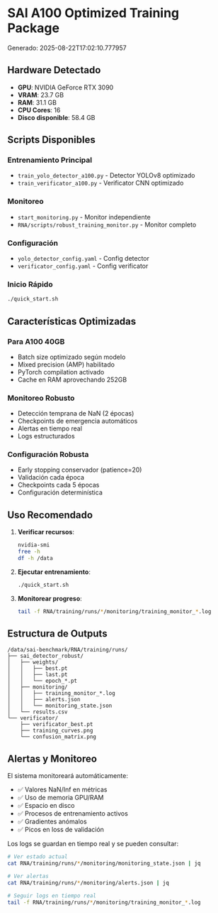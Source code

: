 # SAI A100 Optimized Training Package

Generado: 2025-08-22T17:02:10.777957

## Hardware Detectado
- **GPU**: NVIDIA GeForce RTX 3090
- **VRAM**: 23.7 GB
- **RAM**: 31.1 GB
- **CPU Cores**: 16
- **Disco disponible**: 58.4 GB

## Scripts Disponibles

### Entrenamiento Principal
- `train_yolo_detector_a100.py` - Detector YOLOv8 optimizado
- `train_verificator_a100.py` - Verificator CNN optimizado

### Monitoreo
- `start_monitoring.py` - Monitor independiente
- `RNA/scripts/robust_training_monitor.py` - Monitor completo

### Configuración
- `yolo_detector_config.yaml` - Config detector
- `verificator_config.yaml` - Config verificator

### Inicio Rápido
```bash
./quick_start.sh
```

## Características Optimizadas

### Para A100 40GB
- Batch size optimizado según modelo
- Mixed precision (AMP) habilitado
- PyTorch compilation activado
- Cache en RAM aprovechando 252GB

### Monitoreo Robusto
- Detección temprana de NaN (2 épocas)
- Checkpoints de emergencia automáticos
- Alertas en tiempo real
- Logs estructurados

### Configuración Robusta
- Early stopping conservador (patience=20)
- Validación cada época
- Checkpoints cada 5 épocas
- Configuración determinística

## Uso Recomendado

1. **Verificar recursos**:
   ```bash
   nvidia-smi
   free -h
   df -h /data
   ```

2. **Ejecutar entrenamiento**:
   ```bash
   ./quick_start.sh
   ```

3. **Monitorear progreso**:
   ```bash
   tail -f RNA/training/runs/*/monitoring/training_monitor_*.log
   ```

## Estructura de Outputs

```
/data/sai-benchmark/RNA/training/runs/
├── sai_detector_robust/
│   ├── weights/
│   │   ├── best.pt
│   │   ├── last.pt
│   │   └── epoch_*.pt
│   ├── monitoring/
│   │   ├── training_monitor_*.log
│   │   ├── alerts.json
│   │   └── monitoring_state.json
│   └── results.csv
└── verificator/
    ├── verificator_best.pt
    ├── training_curves.png
    └── confusion_matrix.png
```

## Alertas y Monitoreo

El sistema monitoreará automáticamente:
- ✅ Valores NaN/Inf en métricas
- ✅ Uso de memoria GPU/RAM
- ✅ Espacio en disco
- ✅ Procesos de entrenamiento activos
- ✅ Gradientes anómalos
- ✅ Picos en loss de validación

Los logs se guardan en tiempo real y se pueden consultar:
```bash
# Ver estado actual
cat RNA/training/runs/*/monitoring/monitoring_state.json | jq

# Ver alertas
cat RNA/training/runs/*/monitoring/alerts.json | jq

# Seguir logs en tiempo real  
tail -f RNA/training/runs/*/monitoring/training_monitor_*.log
```
